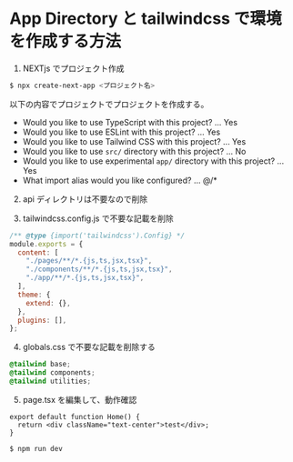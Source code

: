 # App Directory と tailwindcss で環境を作成する方法

1. NEXTjs でプロジェクト作成

```bash
$ npx create-next-app <プロジェクト名>
```

以下の内容でプロジェクトでプロジェクトを作成する。

- Would you like to use TypeScript with this project? ... Yes
- Would you like to use ESLint with this project? ... Yes
- Would you like to use Tailwind CSS with this project? ... Yes
- Would you like to use `src/` directory with this project? ... No
- Would you like to use experimental `app/` directory with this project? ... Yes
- What import alias would you like configured? ... @/\*

2. api ディレクトリは不要なので削除

3. tailwindcss.config.js で不要な記載を削除

```js
/** @type {import('tailwindcss').Config} */
module.exports = {
  content: [
    "./pages/**/*.{js,ts,jsx,tsx}",
    "./components/**/*.{js,ts,jsx,tsx}",
    "./app/**/*.{js,ts,jsx,tsx}",
  ],
  theme: {
    extend: {},
  },
  plugins: [],
};
```

4. globals.css で不要な記載を削除する

```css
@tailwind base;
@tailwind components;
@tailwind utilities;
```

5. page.tsx を編集して、動作確認

```tsx
export default function Home() {
  return <div className="text-center">test</div>;
}
```

```bash
$ npm run dev
```
